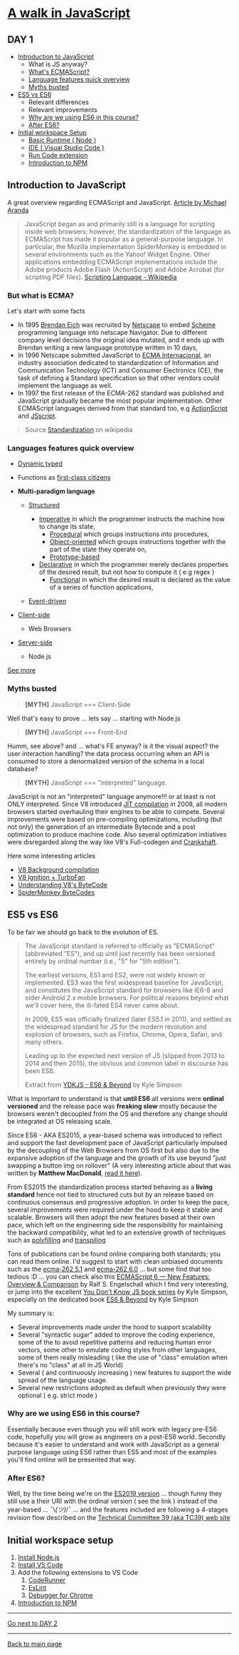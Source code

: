 # [A walk in JavaScript](/README.md)

## DAY 1


- [Introduction to JavaScript](#introduction-to-javascript)
  - What is JS anyway?
  - [What's ECMAScript?](#but-what-is-ecma)
  - [Language features quick overview](#languages-features-quick-overview)
  - [Myths busted](#myths-busted)
- [ES5 vs ES6](#es5-vs-es6)
  - Relevant differences
  - Relevant improvements
  - [Why are we using ES6 in this course?](#why-are-we-using-es6-in-this-course)
  - [After ES6?](#after-es6)
- [Initial workspace Setup](#initial-workspace-setup)
  - [Basic Runtime ( Node )](https://nodejs.org/en/)
  - [IDE ( Visual Studio Code )](https://code.visualstudio.com/)
  - [Run Code extension](#initial-workspace-setup)
  - [Introduction to NPM](https://docs.npmjs.com/about-npm/)

## Introduction to JavaScript

A great overview regarding ECMAScript and JavaScript.
[Article by Michael Aranda](https://www.freecodecamp.org/news/whats-the-difference-between-javascript-and-ecmascript-cba48c73a2b5/)

> JavaScript began as and primarily still is a language for scripting inside web browsers; however, the standardization of the language as ECMAScript has made it popular as a general-purpose language. In particular, the Mozilla implementation SpiderMonkey is embedded in several environments such as the Yahoo! Widget Engine. Other applications embedding ECMAScript implementations include the Adobe products Adobe Flash (ActionScript) and Adobe Acrobat (for scripting PDF files). [Scripting Language - Wikipedia](https://en.wikipedia.org/wiki/Scripting_language)

### But what is ECMA?

Let's start with some facts

- In 1995 [Brendan Eich](https://en.wikipedia.org/wiki/Brendan_Eich) was recruited by [Netscape](https://en.wikipedia.org/wiki/Netscape_Navigator) to embed [Scheme](https://en.wikipedia.org/wiki/Scheme_(programming_language)) programming language into netscape Navigator. Due to different company level decisions the original idea mutated, and it ends up with Brendan writing a new language prototype written in 10 days,
- In 1996 Netscape submitted JavaScript to [ECMA Internacional](https://www.ecma-international.org/memento/index.html), an industry association dedicated to standardization of Information and Communication Technology (ICT) and Consumer Electronics (CE), the task of defining a Standard specification so that other vendors could implement the language as well.
- In 1997 the first release of the ECMA-262 standard was published and JavaScript gradually became the most popular implementation. Other ECMAScript languages derived from that standard too, e.g [ActionScript](https://en.wikipedia.org/wiki/ActionScript) and [JSscript](https://en.wikipedia.org/wiki/JScript).

> Source [Standardization](https://en.wikipedia.org/wiki/JavaScript#Standardization) on wikipedia

### Languages features quick overview

- [Dynamic typed](https://en.wikipedia.org/wiki/Dynamic_typing)
- Functions as [first-class citizens](https://en.wikipedia.org/wiki/First-class_citizen)

- **Multi-paradigm language**
  - [Structured](https://en.wikipedia.org/wiki/Structured_programming)
    - [Imperative](https://en.wikipedia.org/wiki/Imperative_programming) in which the programmer instructs the machine how to change its state,
      - [Procedural](https://en.wikipedia.org/wiki/Procedural_programming) which groups instructions into procedures,
      - [Object-oriented](https://en.wikipedia.org/wiki/Object-oriented_programming) which groups instructions together with the part of the state they operate on,
      - [Prototype-based](https://en.wikipedia.org/wiki/Prototype-based_programming)
    - [Declarative](https://en.wikipedia.org/wiki/Declarative_programming) in which the programmer merely declares properties of the desired result, but not how to compute it ( e.g regex )
      - [Functional](https://en.wikipedia.org/wiki/Functional_programming) in which the desired result is declared as the value of a series of function applications,

  - [Event-driven](https://en.wikipedia.org/wiki/Event-driven_programming)
- [Client-side](https://en.wikipedia.org/wiki/Client-side)
  - Web Browsers
- [Server-side](https://en.wikipedia.org/wiki/Server-side)
  - Node.js

[See more](https://en.wikipedia.org/wiki/JavaScript#Features)

### Myths busted

> **[MYTH]** JavaScript === Client-Side

Well that's easy to prove ... lets say ... starting with Node.js

> **[MYTH]** JavaScript === Front-End

Humm, see above? and ... what's FE anyway? is it the visual aspect? the user interaction handling? the data process occurring when an API is consumed to store a denormalized version of the schema in a local database?

> **[MYTH]** JavaScript === "interpreted" language.

JavaScript is not an "interpreted" language anymore!!! or at least is not ONLY interpreted. Since V8 introduced [JIT compilation](https://en.wikipedia.org/wiki/Just-in-time_compilation) in 2008, all modern browsers started overhauling their engines to be able to compete.
Several improvements were based on pre-compiling optimizations, including (but not only) the generation of an intermediate Bytecode and a post optimization to produce machine code. Also several optimization initiatives were disregarded along the way like V8's Full-codegen and [Crankshaft](https://blog.chromium.org/2010/12/new-crankshaft-for-v8.html).

Here some interesting articles

- [V8 Background compilation](https://v8.dev/blog/background-compilation)
- [V8 Ignition + TurboFan](https://v8.dev/blog/launching-ignition-and-turbofan)
- [Understanding V8's ByteCode](https://medium.com/dailyjs/understanding-v8s-bytecode-317d46c94775)
- [SpiderMonkey ByteCodes](https://developer.mozilla.org/en-US/docs/Mozilla/Projects/SpiderMonkey/Internals/Bytecodes)

## ES5 vs ES6

To be fair we should go back to the evolution of ES.

> The JavaScript standard is referred to officially as "ECMAScript" (abbreviated "ES"), and up until just recently has been versioned entirely by ordinal number (i.e., "5" for "5th edition").
>
> The earliest versions, ES1 and ES2, were not widely known or implemented. ES3 was the first widespread baseline for JavaScript, and constitutes the JavaScript standard for browsers like IE6-8 and older Android 2.x mobile browsers. For political reasons beyond what we'll cover here, the ill-fated ES4 never came about.
>
> In 2009, ES5 was officially finalized (later ES5.1 in 2011), and settled as the widespread standard for JS for the modern revolution and explosion of browsers, such as Firefox, Chrome, Opera, Safari, and many others.
>
> Leading up to the expected next version of JS (slipped from 2013 to 2014 and then 2015), the obvious and common label in discourse has been ES6.
>
> Extract from [YDKJS - ES6 & Beyond](https://github.com/getify/You-Dont-Know-JS/blob/2nd-ed/es%3Anext%20%26%20beyond/ch1.md#versioning) by Kyle Simpson

What is important to understand is that **until ES6** all versions were **ordinal versioned** and the release pace was **freaking slow** mostly because the browsers weren't decoupled from the OS and therefore any change should be integrated at OS releasing scale.

Since ES6 - AKA ES2015, a year-based schema was introduced to reflect and support the fast development pace of JavaScript particularly impulsed by the decoupling of the Web Browsers from OS first but also due to the expansive adoption of the language and the growth of its use beyond "just swapping a button img on rollover" (A very interesting article about that was written by **Matthew MacDonald**, [read it here](https://medium.com/young-coder/how-javascript-grew-up-and-became-a-real-language-17a0b948b77f)).

From ES2015 the standardization process started behaving as a **living standard** hence not tied to structured cuts but by an release based on continuous consensus and progressive adoption.
In order to keep the pace, several improvements were required under the hood to keep it stable and scalable. Browsers will then adopt the new features based at their own pace, which left on the engineering side the responsibility for maintaining the backward compatibility, what led to an extensive growth of techniques such as [polyfilling](https://github.com/getify/You-Dont-Know-JS/blob/2nd-ed/es%3Anext%20%26%20beyond/ch1.md#shimspolyfills) and [transpiling](https://github.com/getify/You-Dont-Know-JS/blob/2nd-ed/es%3Anext%20%26%20beyond/ch1.md#transpiling)

Tons of publications can be found online comparing both standards; you can read them online. I'd suggest to start with clean unbiased documents such as the [ecma-262 5.1](https://www.ecma-international.org/ecma-262/5.1) and [ecma-262 6.0](https://www.ecma-international.org/ecma-262/6.0/) ... but some find that too tedious :D ... you can check also this [ECMAScript 6 — New Features: Overview & Comparison](http://es6-features.org/) by Ralf S. Engelschall which I find very interesting, or jump into the excellent [You Don't Know JS book series](https://github.com/getify/You-Dont-Know-JS/) by Kyle Simpson, especially on the dedicated book [ES6 & Beyond](https://github.com/getify/You-Dont-Know-JS/tree/2nd-ed/es:next%20%26%20beyond) by Kyle Simpson

My summary is:

- Several improvements made under the hood to support scalability
- Several "syntactic sugar" added to improve the coding experience, some of the to avoid repetitive patterns and reducing human error vectors, some other to emulate coding styles from other languages, some of them really misleading ( like the use of "class" emulation when there's no "class" at all in JS World)
- Several ( and continuously increasing ) new features to support the wide spread of the language usage.
- Several new restrictions adopted as default when previously they were optional ( e.g. strict mode )

### Why are we using ES6 in this course?

Essentially because even though you will still work with legacy pre-ES6 code, hopefully you will grow as engineers on a post-ES6 world. Secondly because it's easier to understand and work with JavaScript as a general purpose language using ES6 rather than ES5 and most of the examples you'll find online will be presented that way.

### After ES6?

Well, by the time being we're on the [ES2019 version](https://www.ecma-international.org/ecma-262/10.0/) ... though funny they still use a their URI with the ordinal version ( see the link ) instead of the year-based ... ¯\\_(ツ)_/¯ ... and the features included are following a 4-stages revision flow described on the [Technical Committee 39 (aka TC39) web site](https://tc39.es/process-document/)

## Initial workspace setup

1. [Install Node.js](https://nodejs.org/en/)
2. [Install VS Code](https://code.visualstudio.com/)
3. Add the following extensions to VS Code
   1. [CodeRunner](https://marketplace.visualstudio.com/items?itemName=formulahendry.code-runner)
   2. [EsLint](https://marketplace.visualstudio.com/items?itemName=dbaeumer.vscode-eslint)
   3. [Debugger for Chrome](https://marketplace.visualstudio.com/items?itemName=msjsdiag.debugger-for-chrome)
4. [Introduction to NPM](https://docs.npmjs.com/about-npm/)


***
[Go next to DAY 2](/day_02.md)
***
[Back to main page](https://github.com/thinkb4/a-walk-in-javascript/tree/master#day-1)